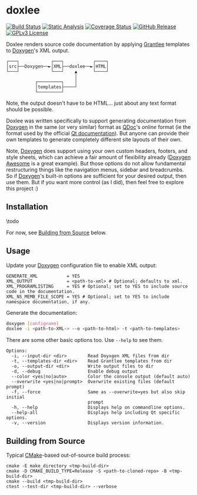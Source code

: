 # doxlee

[![Build Status](https://github.com/pcolby/doxlee/actions/workflows/build.yaml/badge.svg)](https://github.com/pcolby/doxlee/actions/workflows/build.yaml)
[![Static Analysis](https://github.com/pcolby/doxlee/actions/workflows/static.yaml/badge.svg)](https://github.com/pcolby/doxlee/actions/workflows/static.yaml)
[![Coverage Status](https://img.shields.io/coveralls/github/pcolby/doxlee?label=Coverage)](https://coveralls.io/github/pcolby/doxlee)
[![GitHub Release](https://img.shields.io/github/v/release/pcolby/doxlee?include_prereleases&label=Release)](https://github.com/pcolby/doxlee/releases/latest)
[![GPLv3 License](https://img.shields.io/badge/License-GPLv3-informational.svg)](https://www.gnu.org/licenses/gpl-3.0.html)

Doxlee renders source code documentation by applying [Grantlee] templates to [Doxygen]'s XML output.

    ┌───┐            ┌───┐           ┌────┐
    │src├──Doxygen──►│XML├──doxlee──►│HTML│
    └───┘            └───┘    ▲      └────┘
                              │
               ┌─────────┐    │
               │templates├────┘
               └─────────┘

Note, the output doesn't have to be HTML... just about any text format should be possible.

Doxlee was written specifically to support generating documentation from [Doxygen] in the same (or very
similar) format as [QDoc]'s _online_ format (ie the format used by the official [Qt documentation]). But
anyone can provide their own templates to generate completely different site layouts of their own.

Note, [Doxygen] does support using your own custom headers, footers, and style sheets, which can achieve
a fair amount of flexibility already ([Doxygen Awesome] is a great example). But those options do not
allow fundamental restructuring things like the navigation menus, sidebar and breadcrumbs. So if
[Doxygen]'s built-in options are sufficient for your desired output, then use them. But if you want more
control (as I did), then feel free to explore this project :)

## Installation

\todo

For now, see [Building from Source](#building-from-source) below.

## Usage

Update your [Doxygen] configuration file to enable XML output:

```
GENERATE_XML           = YES
XML_OUTPUT             = <path-to-xml> # Optional; defaults to xml.
XML_PROGRAMLISTING     = YES # Optional; set to YES to include source code in the documentation.
XML_NS_MEMB_FILE_SCOPE = YES # Optional; set to YES to include namespace documentation, if any.
```

Generate the documentation:

```sh
doxygen [configname]
doxlee -i <path-to-XML-> --o <path-to-html> -t <path-to-templates>
```

There are some other basic options too. Use `--help` to see them.

```
Options:
  -i, --input-dir <dir>        Read Doyxgen XML files from dir
  -t, --templates-dir <dir>    Read Grantlee templates from dir
  -o, --output-dir <dir>       Write output files to dir
  -d, --debug                  Enable debug output
  --color <yes|no|auto>        Color the console output (default auto)
  --overwrite <yes|no|prompt>  Overwrite existing files (default prompt)
  -f, --force                  Same as --overwrite=yes but also skip initial
                               prompt
  -h, --help                   Displays help on commandline options.
  --help-all                   Displays help including Qt specific options.
  -v, --version                Displays version information.

```

## Building from Source

Typical [CMake]-based out-of-source build process:

~~~{.sh}
cmake -E make_directory <tmp-build-dir>
cmake -D CMAKE_BUILD_TYPE=Release -S <path-to-cloned-repo> -B <tmp-build-dir>
cmake --build <tmp-build-dir>
ctest --test-dir <tmp-build-dir> --verbose
~~~

[CMake]:            https://cmake.org/ "CMake"
[Doxygen]:          https://www.doxygen.nl/ "Doxygen"
[Doxygen Awesome]:  https://jothepro.github.io/doxygen-awesome-css/ "Doxygen Awesome"
[Grantlee]:         https://github.com/steveire/grantlee "The Grantlee Libraries"
[QDoc]:             https://doc.qt.io/qt-6/01-qdoc-manual.html "Introduction to QDoc"
[Qt documentation]: https://doc.qt.io/qt-6/index.html "Qt Documentation"
